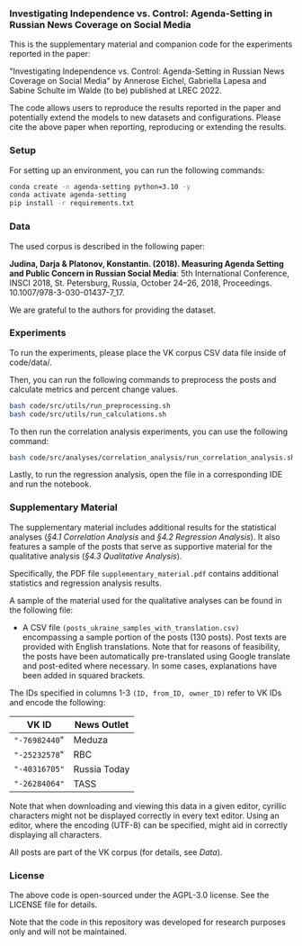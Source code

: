 ### Investigating Independence vs. Control: Agenda-Setting in Russian News Coverage on Social Media

This is the supplementary material and companion code for the experiments reported in the paper:

"Investigating Independence vs. Control: Agenda-Setting in Russian News Coverage on Social Media" by Annerose Eichel, Gabriella Lapesa and Sabine Schulte im Walde (to be) published at LREC 2022.

The code allows users to reproduce the results reported in the paper and potentially extend the models to new datasets and configurations. Please cite the above paper when reporting, reproducing or extending the results.

### Setup
For setting up an environment, you can run the following commands:
```bash
conda create -n agenda-setting python=3.10 -y
conda activate agenda-setting
pip install -r requirements.txt
```

### Data
The used corpus is described in the following paper:

**Judina, Darja & Platonov, Konstantin. (2018). Measuring Agenda Setting and Public Concern in Russian Social Media**: 5th International Conference, INSCI 2018, St. Petersburg, Russia, October 24–26, 2018, Proceedings. 10.1007/978-3-030-01437-7_17. 

We are grateful to the authors for providing the dataset.

### Experiments
To run the experiments, please place the VK corpus CSV data file inside of code/data/.

Then, you can run the following commands to preprocess the posts and calculate metrics and percent change values.
```bash
bash code/src/utils/run_preprocessing.sh
bash code/src/utils/run_calculations.sh
```
To then run the correlation analysis experiments, you can use the following command:
```bash
bash code/src/analyses/correlation_analysis/run_correlation_analysis.sh
```

Lastly, to run the regression analysis, open the file in a corresponding IDE and run the notebook.

### Supplementary Material

The supplementary material includes additional results for the statistical analyses (*§4.1 Correlation Analysis* and *§4.2 Regression Analysis*). It also features a sample of the posts that serve as supportive material for the qualitative analysis (*§4.3 Qualitative Analysis*).

Specifically, the PDF file `supplementary_material.pdf` contains additional statistics and regression analysis results. 

A sample of the material used for the qualitative analyses can be found in the following file:
- A CSV file `(posts_ukraine_samples_with_translation.csv)` encompassing a sample portion of the posts (130 posts). Post texts are provided with English translations.
Note that for reasons of feasibility, the posts have been automatically pre-translated using Google translate and post-edited where necessary. In some cases, explanations have been added in squared brackets.  

The IDs specified in columns 1-3 `(ID, from_ID, owner_ID)` refer to VK IDs and encode the following:

VK ID        | News Outlet
-------------|-------------
`"-76982440`"| Meduza 
`"-25232578`"| RBC 
`"-40316705"`| Russia Today 
`"-26284064"`| TASS

Note that when downloading and viewing this data in a given editor, cyrillic characters might not be displayed correctly in every text editor.
Using an editor, where the encoding (UTF-8) can be specified, might aid in correctly displaying all characters. 

All posts are part of the VK corpus (for details, see _Data_).

### License
The above code is open-sourced under the AGPL-3.0 license. See the LICENSE file for details.

Note that the code in this repository was developed for research purposes only and will not be maintained. 
